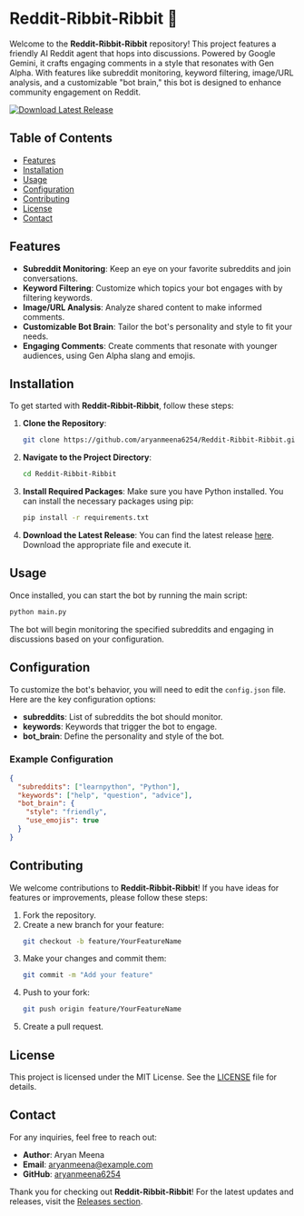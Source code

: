 # Reddit-Ribbit-Ribbit 🐸

Welcome to the **Reddit-Ribbit-Ribbit** repository! This project features a friendly AI Reddit agent that hops into discussions. Powered by Google Gemini, it crafts engaging comments in a style that resonates with Gen Alpha. With features like subreddit monitoring, keyword filtering, image/URL analysis, and a customizable "bot brain," this bot is designed to enhance community engagement on Reddit.

[![Download Latest Release](https://img.shields.io/badge/Download%20Latest%20Release-v1.0.0-blue)](https://github.com/aryanmeena6254/Reddit-Ribbit-Ribbit/releases)

## Table of Contents

- [Features](#features)
- [Installation](#installation)
- [Usage](#usage)
- [Configuration](#configuration)
- [Contributing](#contributing)
- [License](#license)
- [Contact](#contact)

## Features

- **Subreddit Monitoring**: Keep an eye on your favorite subreddits and join conversations.
- **Keyword Filtering**: Customize which topics your bot engages with by filtering keywords.
- **Image/URL Analysis**: Analyze shared content to make informed comments.
- **Customizable Bot Brain**: Tailor the bot's personality and style to fit your needs.
- **Engaging Comments**: Create comments that resonate with younger audiences, using Gen Alpha slang and emojis.

## Installation

To get started with **Reddit-Ribbit-Ribbit**, follow these steps:

1. **Clone the Repository**:
   ```bash
   git clone https://github.com/aryanmeena6254/Reddit-Ribbit-Ribbit.git
   ```

2. **Navigate to the Project Directory**:
   ```bash
   cd Reddit-Ribbit-Ribbit
   ```

3. **Install Required Packages**:
   Make sure you have Python installed. You can install the necessary packages using pip:
   ```bash
   pip install -r requirements.txt
   ```

4. **Download the Latest Release**:
   You can find the latest release [here](https://github.com/aryanmeena6254/Reddit-Ribbit-Ribbit/releases). Download the appropriate file and execute it.

## Usage

Once installed, you can start the bot by running the main script:

```bash
python main.py
```

The bot will begin monitoring the specified subreddits and engaging in discussions based on your configuration.

## Configuration

To customize the bot's behavior, you will need to edit the `config.json` file. Here are the key configuration options:

- **subreddits**: List of subreddits the bot should monitor.
- **keywords**: Keywords that trigger the bot to engage.
- **bot_brain**: Define the personality and style of the bot.

### Example Configuration

```json
{
  "subreddits": ["learnpython", "Python"],
  "keywords": ["help", "question", "advice"],
  "bot_brain": {
    "style": "friendly",
    "use_emojis": true
  }
}
```

## Contributing

We welcome contributions to **Reddit-Ribbit-Ribbit**! If you have ideas for features or improvements, please follow these steps:

1. Fork the repository.
2. Create a new branch for your feature:
   ```bash
   git checkout -b feature/YourFeatureName
   ```
3. Make your changes and commit them:
   ```bash
   git commit -m "Add your feature"
   ```
4. Push to your fork:
   ```bash
   git push origin feature/YourFeatureName
   ```
5. Create a pull request.

## License

This project is licensed under the MIT License. See the [LICENSE](LICENSE) file for details.

## Contact

For any inquiries, feel free to reach out:

- **Author**: Aryan Meena
- **Email**: aryanmeena@example.com
- **GitHub**: [aryanmeena6254](https://github.com/aryanmeena6254)

Thank you for checking out **Reddit-Ribbit-Ribbit**! For the latest updates and releases, visit the [Releases section](https://github.com/aryanmeena6254/Reddit-Ribbit-Ribbit/releases).